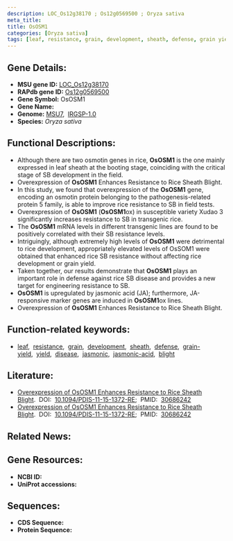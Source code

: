```yaml
---
description: LOC_Os12g38170 ; Os12g0569500 ; Oryza sativa
meta_title:
title: OsOSM1
categories: [Oryza sativa]
tags: [leaf, resistance, grain, development, sheath, defense, grain yield, yield, disease, jasmonic, jasmonic acid, blight]
---
```


## Gene Details:
- **MSU gene ID:** [LOC_Os12g38170](http://rice.uga.edu/cgi-bin/ORF_infopage.cgi?orf=LOC_Os12g38170)  
- **RAPdb gene ID:** [Os12g0569500](https://rapdb.dna.affrc.go.jp/locus/?name=Os12g0569500)  
- **Gene Symbol:** OsOSM1
- **Gene Name:**
- **Genome:**  [MSU7](http://rice.uga.edu/),&nbsp;&nbsp;[IRGSP-1.0](https://rapdb.dna.affrc.go.jp/download/irgsp1.html)
- **Species:** *Oryza sativa*

## Functional Descriptions:
   - Although there are two osmotin genes in rice, **OsOSM1** is the one mainly expressed in leaf sheath at the booting stage, coinciding with the critical stage of SB development in the field.
   - Overexpression of **OsOSM1** Enhances Resistance to Rice Sheath Blight.
   - In this study, we found that overexpression of the **OsOSM1** gene, encoding an osmotin protein belonging to the pathogenesis-related protein 5 family, is able to improve rice resistance to SB in field tests.
   - Overexpression of **OsOSM1** (**OsOSM1**ox) in susceptible variety Xudao 3 significantly increases resistance to SB in transgenic rice.
   - The **OsOSM1** mRNA levels in different transgenic lines are found to be positively correlated with their SB resistance levels.
   - Intriguingly, although extremely high levels of **OsOSM1** were detrimental to rice development, appropriately elevated levels of OsSOM1 were obtained that enhanced rice SB resistance without affecting rice development or grain yield.
   - Taken together, our results demonstrate that **OsOSM1** plays an important role in defense against rice SB disease and provides a new target for engineering resistance to SB.
   - **OsOSM1** is upregulated by jasmonic acid (JA); furthermore, JA-responsive marker genes are induced in **OsOSM1**ox lines.
   - Overexpression of **OsOSM1** Enhances Resistance to Rice Sheath Blight.

## Function-related keywords:
   - [leaf](/tags/leaf/),&nbsp;&nbsp;[resistance](/tags/resistance/),&nbsp;&nbsp;[grain](/tags/grain/),&nbsp;&nbsp;[development](/tags/development/),&nbsp;&nbsp;[sheath](/tags/sheath/),&nbsp;&nbsp;[defense](/tags/defense/),&nbsp;&nbsp;[grain-yield](/tags/grain-yield/),&nbsp;&nbsp;[yield](/tags/yield/),&nbsp;&nbsp;[disease](/tags/disease/),&nbsp;&nbsp;[jasmonic](/tags/jasmonic/),&nbsp;&nbsp;[jasmonic-acid](/tags/jasmonic-acid/),&nbsp;&nbsp;[blight](/tags/blight/)

## Literature:
   - [Overexpression of OsOSM1 Enhances Resistance to Rice Sheath Blight](https://www.doi.org/10.1094/PDIS-11-15-1372-RE).&nbsp;&nbsp;DOI:&nbsp;&nbsp;[10.1094/PDIS-11-15-1372-RE](https://www.doi.org/10.1094/PDIS-11-15-1372-RE);&nbsp;&nbsp;PMID:&nbsp;&nbsp;[30686242](https://pubmed.ncbi.nlm.nih.gov/30686242/)
   - [Overexpression of OsOSM1 Enhances Resistance to Rice Sheath Blight](https://www.doi.org/10.1094/PDIS-11-15-1372-RE).&nbsp;&nbsp;DOI:&nbsp;&nbsp;[10.1094/PDIS-11-15-1372-RE](https://www.doi.org/10.1094/PDIS-11-15-1372-RE);&nbsp;&nbsp;PMID:&nbsp;&nbsp;[30686242](https://pubmed.ncbi.nlm.nih.gov/30686242/)

## Related News:

## Gene Resources:
- **NCBI ID:**  []()
- **UniProt accessions:** [](https://www.uniprot.org/uniprotkb//entry)

## Sequences:
- **CDS Sequence:**
- **Protein Sequence:**
